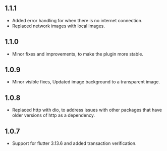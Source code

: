 ## 1.1.1

* Added error handling for when there is no internet connection.
* Replaced network images with local images.

## 1.1.0

* Minor fixes and improvements, to make the plugin more stable.

## 1.0.9

* Minor visible fixes, Updated image background to a transparent image.

## 1.0.8

* Replaced http with dio, to address issues with other packages that have older versions of http as a dependency.

## 1.0.7

* Support for flutter  3.13.6 and added transaction verification.



